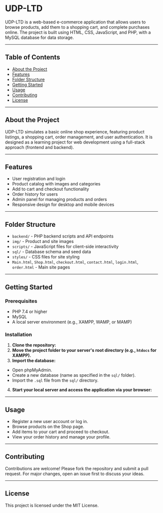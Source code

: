 # UDP-LTD

UDP-LTD is a web-based e-commerce application that allows users to browse products, add them to a shopping cart, and complete purchases online. The project is built using HTML, CSS, JavaScript, and PHP, with a MySQL database for data storage.

---

## Table of Contents

- [About the Project](#about-the-project)
- [Features](#features)
- [Folder Structure](#folder-structure)
- [Getting Started](#getting-started)
- [Usage](#usage)
- [Contributing](#contributing)
- [License](#license)

---

## About the Project

UDP-LTD simulates a basic online shop experience, featuring product listings, a shopping cart, order management, and user authentication. It is designed as a learning project for web development using a full-stack approach (frontend and backend).

---

## Features

- User registration and login
- Product catalog with images and categories
- Add to cart and checkout functionality
- Order history for users
- Admin panel for managing products and orders
- Responsive design for desktop and mobile devices

---

## Folder Structure

- `backend/` - PHP backend scripts and API endpoints
- `img/` - Product and site images
- `scripts/` - JavaScript files for client-side interactivity
- `sql/` - Database schema and seed data
- `styles/` - CSS files for site styling
- `Main.html`, `Shop.html`, `checkout.html`, `contact.html`, `login.html`, `order.html` - Main site pages

---

## Getting Started

### Prerequisites

- PHP 7.4 or higher
- MySQL
- A local server environment (e.g., XAMPP, WAMP, or MAMP)

### Installation

1. **Clone the repository:**
2. **Move the project folder to your server's root directory (e.g., `htdocs` for XAMPP).**
3. **Import the database:**
- Open phpMyAdmin.
- Create a new database (name as specified in the `sql/` folder).
- Import the `.sql` file from the `sql/` directory.
4. **Start your local server and access the application via your browser:**

---

## Usage

- Register a new user account or log in.
- Browse products on the Shop page.
- Add items to your cart and proceed to checkout.
- View your order history and manage your profile.

---

## Contributing

Contributions are welcome! Please fork the repository and submit a pull request. For major changes, open an issue first to discuss your ideas.

---

## License

This project is licensed under the MIT License.
